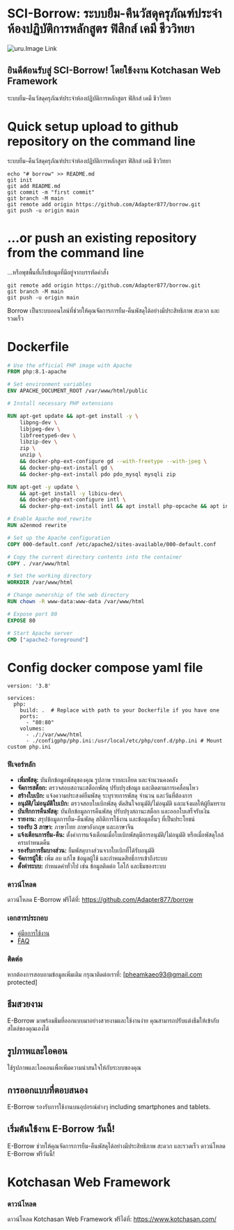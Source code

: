 # SCI-Borrow: ระบบยืม-คืนวัสดุครุภัณฑ์ประจำห้องปฏิบัติการหลักสูตร ฟิสิกส์ เคมี ชีววิทยา
![uru.Image Link](https://www.uru.ac.th/images/logouruWfooter.png)

## ยินดีต้อนรับสู่ SCI-Borrow! โดยใช้งงาน Kotchasan Web Framework
ระบบยืม-คืนวัสดุครุภัณฑ์ประจำห้องปฏิบัติการหลักสูตร ฟิสิกส์ เคมี ชีววิทยา
# Quick setup upload to github repository on the command line
ระบบยืม-คืนวัสดุครุภัณฑ์ประจำห้องปฏิบัติการหลักสูตร ฟิสิกส์ เคมี ชีววิทยา
```git
echo "# borrow" >> README.md
git init
git add README.md
git commit -m "first commit"
git branch -M main
git remote add origin https://github.com/Adapter877/borrow.git
git push -u origin main

```
# …or push an existing repository from the command line
 …หรือพุชพื้นที่เก็บข้อมูลที่มีอยู่จากบรรทัดคำสั่ง

```
git remote add origin https://github.com/Adapter877/borrow.git
git branch -M main
git push -u origin main

```

Borrow เป็นระบบออนไลน์ที่ช่วยให้คุณจัดการการยืม-คืนพัสดุได้อย่างมีประสิทธิภาพ สะดวก และรวดเร็ว 

# Dockerfile

```Dockerfile
# Use the official PHP image with Apache
FROM php:8.1-apache

# Set environment variables
ENV APACHE_DOCUMENT_ROOT /var/www/html/public

# Install necessary PHP extensions

RUN apt-get update && apt-get install -y \
    libpng-dev \
    libjpeg-dev \
    libfreetype6-dev \
    libzip-dev \
    zip \
    unzip \
    && docker-php-ext-configure gd --with-freetype --with-jpeg \
    && docker-php-ext-install gd \
    && docker-php-ext-install pdo pdo_mysql mysqli zip

RUN apt-get -y update \
    && apt-get install -y libicu-dev\
    && docker-php-ext-configure intl \
    && docker-php-ext-install intl && apt install php-opcache && apt install vim

# Enable Apache mod_rewrite
RUN a2enmod rewrite

# Set up the Apache configuration
COPY 000-default.conf /etc/apache2/sites-available/000-default.conf

# Copy the current directory contents into the container
COPY . /var/www/html

# Set the working directory
WORKDIR /var/www/html

# Change ownership of the web directory
RUN chown -R www-data:www-data /var/www/html

# Expose port 80
EXPOSE 80

# Start Apache server
CMD ["apache2-foreground"]

```
# Config docker compose yaml file
```
version: '3.8'

services:
  php:
    build: .  # Replace with path to your Dockerfile if you have one
    ports:
      - "80:80"
    volumes:
      - ./:/var/www/html
      - ./configphp/php.ini:/usr/local/etc/php/conf.d/php.ini # Mount custom php.ini
```



### ฟีเจอร์หลัก

* **เพิ่มพัสดุ:** บันทึกข้อมูลพัสดุของคุณ รูปภาพ รายละเอียด และจำนวนคงคลัง
* **จัดการสต็อก:** ตรวจสอบสถานะสต็อกพัสดุ ปรับปรุงข้อมูล และติดตามการเคลื่อนไหว
* **สร้างใบเบิก:** แจ้งความประสงค์ยืมพัสดุ ระบุรายการพัสดุ จำนวน และวันที่ต้องการ
* **อนุมัติ/ไม่อนุมัติใบเบิก:** ตรวจสอบใบเบิกพัสดุ ตัดสินใจอนุมัติ/ไม่อนุมัติ และแจ้งผลให้ผู้ยืมทราบ
* **บันทึกการคืนพัสดุ:** บันทึกข้อมูลการคืนพัสดุ ปรับปรุงสถานะสต็อก และออกใบเสร็จรับเงิน
* **รายงาน:** สรุปข้อมูลการยืม-คืนพัสดุ สถิติการใช้งาน และข้อมูลอื่นๆ ที่เป็นประโยชน์
* **รองรับ 3 ภาษา:** ภาษาไทย ภาษาอังกฤษ และภาษาจีน
* **แจ้งเตือนการยืม-คืน:** ตั้งค่าการแจ้งเตือนเมื่อใบเบิกพัสดุมีการอนุมัติ/ไม่อนุมัติ หรือเมื่อพัสดุใกล้ครบกำหนดคืน
* **รองรับการยืมบางส่วน:** ยืมพัสดุบางส่วนจากใบเบิกที่ได้รับอนุมัติ
* **จัดการผู้ใช้:** เพิ่ม ลบ แก้ไข ข้อมูลผู้ใช้ และกำหนดสิทธิ์การเข้าถึงระบบ
* **ตั้งค่าระบบ:** กำหนดค่าทั่วไป เช่น ข้อมูลติดต่อ โลโก้ และธีมของระบบ

### ดาวน์โหลด

ดาวน์โหลด E-Borrow ฟรีได้ที่: https://github.com/Adapter877/borrow

### เอกสารประกอบ

* [คู่มือการใช้งาน](https://www.google.com/e-borrow-user-manual.pdf)
* [FAQ](https://www.google..com/e-borrow-faq.html)

### ติดต่อ

หากต้องการสอบถามข้อมูลเพิ่มเติม กรุณาติดต่อเราที่: [pheamkaeo93@gmail.com protected]


## ธีมสวยงาม

E-Borrow มาพร้อมธีมที่ออกแบบมาอย่างสวยงามและใช้งานง่าย คุณสามารถปรับแต่งธีมให้เข้ากับสไตล์ของคุณเองได้

## รูปภาพและไอคอน

ใช้รูปภาพและไอคอนเพื่อเพิ่มความน่าสนใจให้กับระบบของคุณ

## การออกแบบที่ตอบสนอง

E-Borrow รองรับการใช้งานบนอุปกรณ์ต่างๆ  including smartphones and tablets.

## เริ่มต้นใช้งาน E-Borrow วันนี้!

E-Borrow ช่วยให้คุณจัดการการยืม-คืนพัสดุได้อย่างมีประสิทธิภาพ สะดวก และรวดเร็ว ดาวน์โหลด E-Borrow ฟรีวันนี้!


# Kotchasan Web Framework
### ดาวน์โหลด

ดาวน์โหลด Kotchasan Web Framework ฟรีได้ที่: https://www.kotchasan.com/